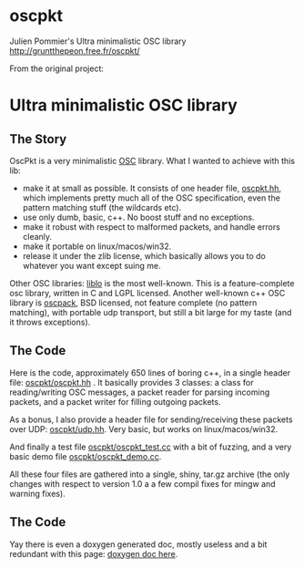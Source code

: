 # oscpkt
Julien Pommier's Ultra minimalistic OSC library http://gruntthepeon.free.fr/oscpkt/

From the original project:
# Ultra minimalistic OSC library
## The Story
OscPkt is a very minimalistic [OSC](http://opensoundcontrol.org/introduction-osc) library. What I wanted to achieve with this lib:
* make it at small as possible. It consists of one header file, [oscpkt.hh](oscpkt.hh), which implements pretty much all of the OSC specification, 
even the pattern matching stuff (the wildcards etc).
* use only dumb, basic, c++. No boost stuff and no exceptions.
* make it robust with respect to malformed packets, and handle errors cleanly.
* make it portable on linux/macos/win32.
* release it under the zlib license, which basically allows you to do whatever you want except suing me.

Other OSC libraries: [liblo](http://liblo.sourceforge.net/) is the most well-known. This is a feature-complete osc library, 
written in C and LGPL licensed. 
Another well-known c++ OSC library is [oscpack](http://www.audiomulch.com/~rossb/code/oscpack/), BSD licensed, 
not feature complete (no pattern matching), with portable udp transport, but still a bit large for my taste (and it throws exceptions).

## The Code

Here is the code, approximately 650 lines of boring c++, in a single header file: [oscpkt/oscpkt.hh](oscpkt.hh) . 
It basically provides 3 classes: a class for reading/writing OSC messages, a packet reader for parsing 
incoming packets, and a packet writer for filling outgoing packets.

As a bonus, I also provide a header file for sending/receiving these packets over UDP: 
[oscpkt/udp.hh](upd.hh). Very basic, but works on linux/macos/win32.

And finally a test file [oscpkt/oscpkt_test.cc](oscpkt_test.cc) with a bit of fuzzing, and a very basic demo file
[oscpkt/oscpkt_demo.cc](oscpkt_demo.cc).

All these four files are gathered into a single, shiny, tar.gz archive (the only changes with respect to version 1.0 a 
a few compil fixes for mingw and warning fixes).

## The Code

Yay there is even a doxygen generated doc, mostly useless and a bit redundant with this page:
[doxygen doc here](http://gruntthepeon.free.fr/oscpkt/html).


